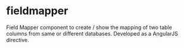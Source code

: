 # fieldmapper
Field Mapper component to create / show the mapping of two table columns from same or different databases. Developed as a AngularJS directive.

